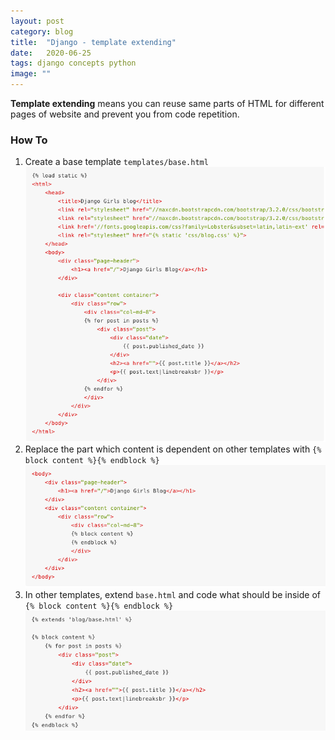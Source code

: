 ```yaml
---
layout: post
category: blog
title:  "Django - template extending"
date:   2020-06-25
tags: django concepts python
image: ""
---
```


<strong>Template extending</strong> means you can reuse same parts of HTML for different pages of website and prevent you from code repetition.

### How To
<ol>
<li>Create a base template <code>templates/base.html</code></li>
<span class = "image fit"><img src = "/images/basehtml.png"/></span>

<li>Replace the part which content is dependent on other templates with <code>&#123;&#37; block content &#37;&#125;&#123;&#37; endblock &#37;&#125;</code></li>
<span class = "image fit"><img src = "/images/basehtml2.png"/></span>

<li>In other templates, extend <code>base.html</code> and code what should be inside of <code>&#123;&#37; block content &#37;&#125;&#123;&#37; endblock &#37;&#125;</code></li>
<span class = "image fit"><img src = "/images/extendhtml.png"/></span>
</ol>

